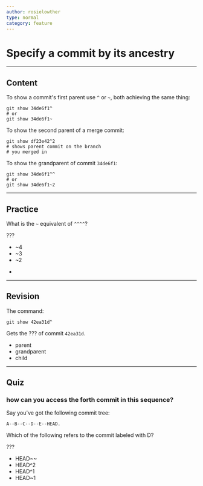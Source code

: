 ```yaml
---
author: rosielowther
type: normal
category: feature
---
```


# Specify a commit by its ancestry


---

## Content

To show a commit's first parent use `^` or `~`, both achieving the same thing:

```plain-text
git show 34de6f1^
# or
git show 34de6f1~
```

To show the second parent of a merge commit:

```plain-text
git show df23e42^2
# shows parent commit on the branch
# you merged in
```

To show the grandparent of commit `34de6f1`:

```plain-text
git show 34de6f1^^
# or
git show 34de6f1~2
```


---

## Practice

What is the `~` equivalent of `^^^^`?

???

- ~4
- ~3
- ~2
- ```plain-text

  ```


---

## Revision

The command:

```plain-text
git show 42ea31d^
```

Gets the ??? of commit `42ea31d`.

- parent
- grandparent
- child


---

## Quiz

### how can you access the forth commit in this sequence?


Say you've got the following commit tree:

```plain-text
A--B--C--D--E--HEAD.
```

Which of the following refers to the commit labeled with D?

 ???

- HEAD~~
- HEAD^2
- HEAD^1
- HEAD~1
